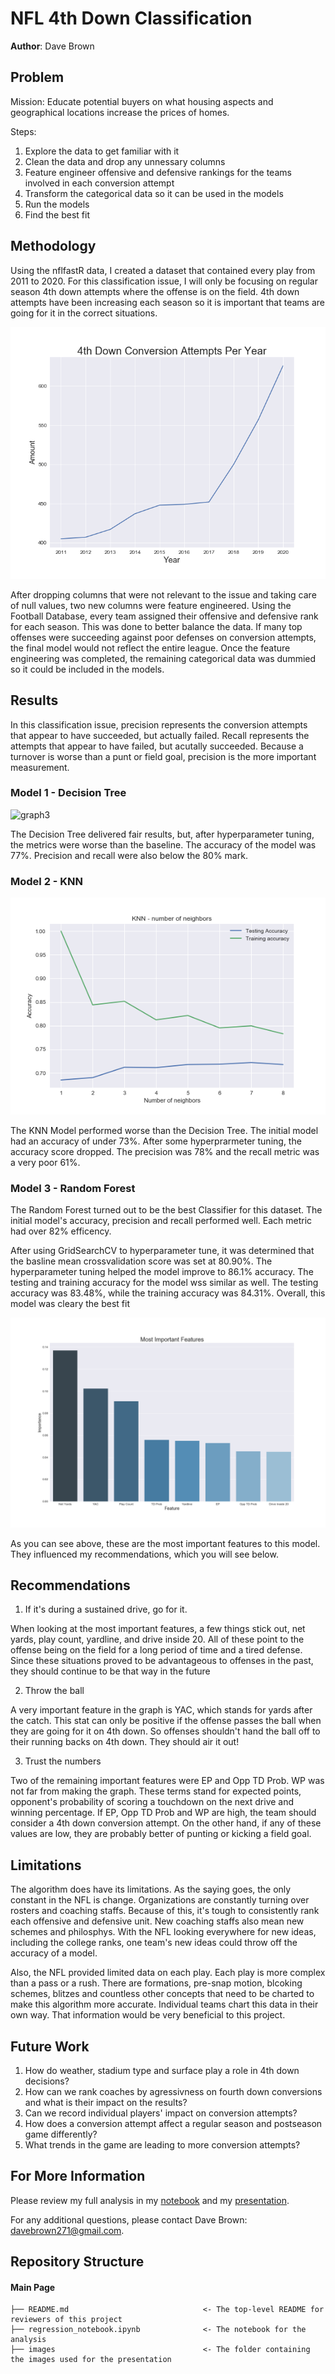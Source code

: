 # NFL 4th Down Classification

**Author**: Dave Brown

## Problem

Mission:  Educate potential buyers on what housing aspects and geographical locations increase the prices of homes.

Steps:
1. Explore the data to get familiar with it
2. Clean the data and drop any unnessary columns
3. Feature engineer offensive and defensive rankings for the teams involved in each conversion attempt
4. Transform the categorical data so it can be used in the models
5. Run the models
6. Find the best fit

## Methodology

Using the nflfastR data, I created a dataset that contained every play from 2011 to 2020. For this classification issue, I will only be focusing on regular season 4th down attempts where the offense is on the field. 4th down attempts have been increasing each season so it is important that teams are going for it in the correct situations.

![graph2](./images/4th_attempts.png)

After dropping columns that were not relevant to the issue and taking care of null values, two new columns were feature engineered. Using the Football Database, every team assigned their offensive and defensive rank for each season. This was done to better balance the data. If many top offenses were succeeding against poor defenses on conversion attempts, the final model would not reflect the entire league. Once the feature engineering was completed, the remaining categorical data was dummied so it could be included in the models.

## Results

In this classification issue, precision represents the conversion attempts that appear to have succeeded, but actually failed. Recall represents the attempts that appear to have failed, but acutally succeeded. Because a turnover is worse than a punt or field goal, precision is the more important measurement.

### Model 1 - Decision Tree

![graph3](./images/4th_down_tree.png)

The Decision Tree delivered fair results, but, after hyperparameter tuning, the metrics were worse than the baseline. The accuracy of the model was 77%. Precision and recall were also below the 80% mark.

### Model 2 - KNN

![graph4](./images/knn_lineplot.png)

The KNN Model performed worse than the Decision Tree. The initial model had an accuracy of under 73%. After some hyperprarmeter tuning, the accuracy score dropped. The precision was 78% and the recall metric was a very poor 61%.

### Model 3 - Random Forest

The Random Forest turned out to be the best Classifier for this dataset. The initial model's accuracy, precision and recall performed well. Each metric had over 82% efficency.

After using GridSearchCV to hyperparameter tune, it was determined that the basline mean crossvalidation score was set at 80.90%. The hyperparameter tuning helped the model improve to 86.1% accuracy. The testing and training accuracy for the model wss similar as well. The testing accuracy was 83.48%, while the training accuracy was 84.31%. Overall, this model was cleary the best fit

![graph5](./images/features.png)

As you can see above, these are the most important features to this model. They influenced my recommendations, which you will see below.

## Recommendations

1. If it's during a sustained drive, go for it.

When looking at the most important features, a few things stick out, net yards, play count, yardline, and drive inside 20. All of these point to the offense being on the field for a long period of time and a tired defense. Since these situations proved to be advantageous to offenses in the past, they should continue to be that way in the future

2. Throw the ball

A very important feature in the graph is YAC, which stands for yards after the catch. This stat can only be positive if the offense passes the ball when they are going for it on 4th down. So offenses shouldn't hand the ball off to their running backs on 4th down. They should air it out!

3. Trust the numbers

Two of the remaining important features were EP and Opp TD Prob. WP was not far from making the graph. These terms stand for expected points, opponent's probability of scoring a touchdown on the next drive and winning percentage. If EP, Opp TD Prob and WP are high, the team should consider a 4th down conversion attempt. On the other hand, if any of these values are low, they are probably better of punting or kicking a field goal.


## Limitations

The algorithm does have its limitations. As the saying goes, the only constant in the NFL is change. Organizations are constantly turning over rosters and coaching staffs. Because of this, it's tough to consistently rank each offensive and defensive unit. New coaching staffs also mean new schemes and philosphys. With the NFL looking everywhere for new ideas, including the college ranks, one team's new ideas could throw off the accuracy of a model.

Also, the NFL provided limited data on each play. Each play is more complex than a pass or a rush. There are formations, pre-snap motion, blcoking schemes, blitzes and countless other concepts that need to be charted to make this algorithm more accurate. Individual teams chart this data in their own way. That information would be very beneficial to this project.

## Future Work

1. How do weather, stadium type and surface play a role in 4th down decisions?
2. How can we rank coaches by agressivness on fourth down conversions and what is their impact on the results?
3. Can we record individual players' impact on conversion attempts?
4. How does a conversion attempt affect a regular season and postseason game differently?
5. What trends in the game are leading to more conversion attempts?

## For More Information

Please review my full analysis in my [notebook](/fourth_down_efficiency.ipynb) and my [presentation](/King_County_Presentation.pdf).

For any additional questions, please contact Dave Brown: davebrown271@gmail.com.


## Repository Structure
#### Main Page
    ├── README.md                              <- The top-level README for reviewers of this project
    ├── regression_notebook.ipynb              <- The notebook for the analysis
    ├── images                                 <- The folder containing the images used for the presentation

